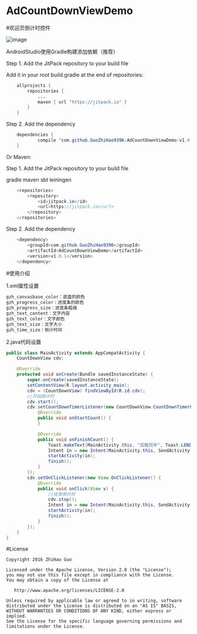 # AdCountDownViewDemo
#欢迎页倒计时控件

![image](http://getimg.jrj.com.cn/images/2014/02/tmtpostimg/one_20140217152310659.jpg)

AndroidStudio使用Gradle构建添加依赖（推荐）

Step 1. Add the JitPack repository to your build file

Add it in your root build.gradle at the end of repositories:
```java
	allprojects {
		repositories {
			...
			maven { url "https://jitpack.io" }
		}
	}
```

Step 2. Add the dependency
```java
	dependencies {
	        compile 'com.github.GuoZhiHao9396:AdCountDownViewDemo:v1.0.1'
	}
```
Or Maven:

Step 1. Add the JitPack repository to your build file

gradle
maven
sbt
leiningen
```java
	<repositories>
		<repository>
		    <id>jitpack.io</id>
		    <url>https://jitpack.io</url>
		</repository>
	</repositories>
```	

Step 2. Add the dependency
```java
	<dependency>
	    <groupId>com.github.GuoZhiHao9396</groupId>
	    <artifactId>AdCountDownViewDemo</artifactId>
	    <version>v1.0.1</version>
	</dependency>
```
#使用介绍

1.xml属性设置
```java
gzh_canvasbase_color：底盘的颜色
gzh_progress_color：进度条的颜色
gzh_progress_size：进度条粗细
gzh_text_content：文字内容
gzh_text_color：文字颜色
gzh_text_size：文字大小
gzh_time_size：倒计时间
```
2.java代码设置
```java
public class MainActivity extends AppCompatActivity {
    CountDownView cdv;

    @Override
    protected void onCreate(Bundle savedInstanceState) {
        super.onCreate(savedInstanceState);
        setContentView(R.layout.activity_main);
        cdv = (CountDownView) findViewById(R.id.cdv);
        //开始倒计时
        cdv.start();
        cdv.setCountDownTimerListener(new CountDownView.CountDownTimerListener() {
            @Override
            public void onStartCount() {
            }

            @Override
            public void onFinishCount() {
                Toast.makeText(MainActivity.this, "加载完毕", Toast.LENGTH_SHORT).show();
                Intent in = new Intent(MainActivity.this, SendActivity.class);
                startActivity(in);
                finish();
            }
        });
        cdv.setOnClickListener(new View.OnClickListener() {
            @Override
            public void onClick(View v) {
                //结束倒计时
                cdv.stop();
                Intent in = new Intent(MainActivity.this, SendActivity.class);
                startActivity(in);
                finish();
            }
        });
    }
}
```

#License
```text
Copyright 2016 ZhiHao Guo

Licensed under the Apache License, Version 2.0 (the "License");
you may not use this file except in compliance with the License.
You may obtain a copy of the License at

   http://www.apache.org/licenses/LICENSE-2.0

Unless required by applicable law or agreed to in writing, software
distributed under the License is distributed on an "AS IS" BASIS,
WITHOUT WARRANTIES OR CONDITIONS OF ANY KIND, either express or implied.
See the License for the specific language governing permissions and
limitations under the License.
```
